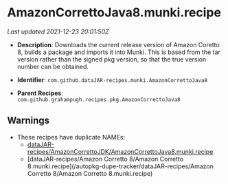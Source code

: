 # AmazonCorrettoJava8.munki.recipe

_Last updated 2021-12-23 20:01:50Z_

- **Description**: Downloads the current release version of Amazon Coretto 8, builds a package and imports it into Munki. This is based from the tar version rather than the signed pkg version, so that the true version number can be obtained.

- **Identifier**: `com.github.dataJAR-recipes.munki.AmazonCorrettoJava8`

- **Parent Recipes**: `com.github.grahampugh.recipes.pkg.AmazonCorrettoJava8`


## Warnings

- These recipes have duplicate NAMEs:
    - [dataJAR-recipes/AmazonCorrettoJDK/AmazonCorrettoJava8.munki.recipe](/autopkg-dupe-tracker/dataJAR-recipes/AmazonCorrettoJDK/AmazonCorrettoJava8.munki.recipe)
    - [dataJAR-recipes/Amazon Corretto 8/Amazon Corretto 8.munki.recipe](/autopkg-dupe-tracker/dataJAR-recipes/Amazon Corretto 8/Amazon Corretto 8.munki.recipe)